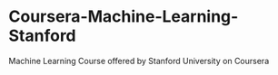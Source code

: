 # Coursera-Machine-Learning-Stanford
Machine Learning Course offered by Stanford University on Coursera
